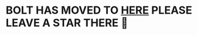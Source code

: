<h1>
  BOLT HAS MOVED TO <a href="https://github.com/Bolt-Network/Bolt-Unblocker">HERE</a>
  PLEASE LEAVE A STAR THERE 🤗
</h1>

